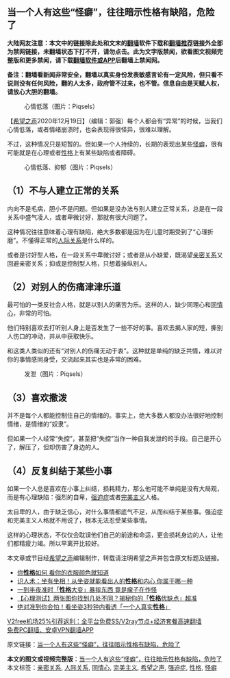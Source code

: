  <h2>当一个人有这些“怪癖”，往往暗示性格有缺陷，危险了</h2> <p class="notice"><b>大陆网友注意：本文中的链接除此处和文末的<a href="https://github.com/bannedbook/fanqiang" >翻墙</a>软件下载和<a href="https://github.com/killgcd/justmysocks/blob/master/README.md">翻墙推荐</a>链接外全部为禁网链接，未翻墙状态下打不开，请勿点击。此为文字版禁闻，欲看图文视频完整版和更多禁闻，请下载<a href="https://github.com/bannedbook/fanqiang">翻墙软件或APP</a>后翻墙上禁闻网。</p><p>备注：翻墙看新闻非常安全，翻墙以真实身份发表敏感言论有一定风险，但只看不说则没有任何风险，翻的人太多，政府管不过来，也不管。信息自由是天赋人权，请放心大胆的翻墙。</b></p>  <div class="entry"> <figure><figcaption>心情低落（图片：Piqsels）</figcaption></figure> <p>【<span class='wp_keywordlink_affiliate'><a href="https://www.soundofhope.org" title="希望之声" target="_blank">希望之声</a></span>2020年12月19日】（编辑：郭强）每个人都会有“异常”的时候，当我们心情低落，或者情绪崩溃时，也会表现得很怪异，很难以理解。</p> <p>不过，这种情况只是短暂的。但如果一个人持续的，长期的表现出某些<a href="https://www.bannedbook.org/bnews/tag/%E6%80%AA%E7%99%96/" class="st_tag internal_tag" rel="tag" title="标签 怪癖 下的日志">怪癖</a>，很有可能就是在心理或者<a href="https://www.bannedbook.org/bnews/tag/%e6%80%a7%e6%a0%bc/" class="st_tag internal_tag" rel="tag" title="标签 性格 下的日志">性格</a>上有某些缺陷或者障碍。</p> <figure><figcaption>心情低落、抑郁（图片：Piqsels）</figcaption></figure> <h2>（1）不与人建立正常的关系</h2> <p>内向不是毛病，胆小不是问题。但如果是没办法与别人建立正常关系，总是在一段关系中盛气凌人，或者卑微讨好，那就有很大问题了。</p> <p>这种情况往往意味着心理有缺陷，绝大多数都是因为在儿童时期受到了“心理折磨”。不懂得正常的<a href="https://www.bannedbook.org/bnews/tag/%E4%BA%BA%E9%99%85%E5%85%B3%E7%B3%BB/" class="st_tag internal_tag" rel="tag" title="标签 人际关系 下的日志">人际关系</a>是什么样的。</p> <p>或者是讨好型人格，在一段关系中卑微讨好；或者是从小缺爱，既渴望<a href="https://www.bannedbook.org/bnews/tag/%E4%BA%B2%E5%AF%86%E5%85%B3%E7%B3%BB/" class="st_tag internal_tag" rel="tag" title="标签 亲密关系 下的日志">亲密关系</a>又回避亲密关系；抑或是控制型人格，只想着操纵别人。</p>  <h2>（2）对别人的伤痛津津乐道</h2> <p>最可怕的一类反社会人格，就是以别人的痛苦为乐。这样的人，缺少同理心和<a href="https://www.bannedbook.org/bnews/tag/%E5%90%8C%E6%83%85%E5%BF%83/" class="st_tag internal_tag" rel="tag" title="标签 同情心 下的日志">同情心</a>，非常的可怕。</p> <p>他们特别喜欢去打听别人身上是否发生了一些不好的事。喜欢去揭人家的短，撕别人伤口的冲动，并从中获取快乐。</p> <p>和这类人类似的还有“对别人的伤痛无动于衷”。这种就是单纯的缺乏共情，难以对你的事情感同身受，交流起来其实也是非常的困难。</p> <figure><figcaption>发泄（图片：Piqsels）</figcaption></figure> <h2>（3）喜欢撒泼</h2> <p>并不是每个人都能控制住自己的情绪的。事实上，绝大多数人都没办法很好地控制情绪，是情绪的“奴隶”。</p> <p>但如果一个人经常“失控”，甚至把“失控”当作一种自我发泄的的手段。自己是开心了，解压了，但却伤害了身边的人。</p>  <h2>（4）反复纠结于某些小事</h2> <p>如果一个人总是喜欢在小事上纠结，损耗精力，那么他可能不单纯是没有大局观，而是有心理缺陷：强烈的自卑，<a href="https://www.bannedbook.org/bnews/tag/%E5%BC%BA%E8%BF%AB%E7%97%87/" class="st_tag internal_tag" rel="tag" title="标签 强迫症 下的日志">强迫症</a>或者<a href="https://www.bannedbook.org/bnews/tag/%E5%AE%8C%E7%BE%8E%E4%B8%BB%E4%B9%89/" class="st_tag internal_tag" rel="tag" title="标签 完美主义 下的日志">完美主义</a>人格。</p> <p>太自卑的人，由于缺乏信心，对什么事情都底气不足，从而纠结于某些事。强迫症和完美主义人格就不用说了，根本无法忍受某些事情。</p> <p>这样的心理状态，不仅仅会耽误他们自己的前途和命运，更会损耗身边的人，让他们都精疲力竭。所以早离开比较好。</p> <p>本文章或节目经<a href="https://www.bannedbook.org/bnews/tag/%e5%b8%8c%e6%9c%9b%e4%b9%8b%e5%a3%b0/" class="st_tag internal_tag" rel="tag" title="标签 希望之声 下的日志">希望之声</a>编辑制作，转载请注明希望之声并包含原文标题及链接。</p> <ul class='op-related-articles' title='相关阅读'> <li><a href='https://www.bannedbook.org/bnews/funmedia/20201214/1447318.html' target='_blank'>你<b>性格</b>如何 看你的衣服颜色就知道</a></li> <li><a href='https://www.bannedbook.org/bnews/lifebaike/20201213/1447016.html' target='_blank'>识人术：坐有坐相！从坐姿就能看出人的<b>性格</b>和内心 你属于哪一种</a></li> <li><a href='https://www.bannedbook.org/bnews/comments/20201208/1444168.html' target='_blank'>一到半夜准时「<b>性格</b>大变」暴摔东西 竟是瘤子在作怪</a></li> <li><a href='https://www.bannedbook.org/bnews/funmedia/20201208/1444015.html' target='_blank'>【心理测试】两张图你找到几处不同？揭秘你的「<b>性格</b>优缺点」超准</a></li> <li><a href='https://www.bannedbook.org/bnews/funmedia/20201205/1442447.html' target='_blank'>绝对准到你会怕！看坐姿3秒钟内看透「一个人真实<b>性格</b>」</a></li> </ul> <p class="texttj"> <a href="https://www.bannedbook.org/forum23/topic22702.html" target="_blank">V2free机场25%引荐返利：全平台免费SS/V2ray节点+经济套餐高速翻墙</a><br/> <a href="https://github.com/bannedbook/fanqiang/wiki/%E7%A6%81%E9%97%BB%E7%BD%91%E5%AE%89%E5%8D%93%E7%BF%BB%E5%A2%99%E6%96%B0%E9%97%BBAPP" target="_blank">免费PC翻墙、安卓VPN翻墙APP</a></p><p>原文链接：<a class="src_link"  href="https://www.soundofhope.org/post/454909" target="_blank">当一个人有这些“怪癖”，往往暗示性格有缺陷，危险了</a></p> <a name='sharetosocial'></a>       <div><b>本文的图文或视频完整版</b>：<a href='https://www.bannedbook.org/bnews/comments/20201219/1451062.html'>当一个人有这些“怪癖”，往往暗示性格有缺陷，危险了</a></div>  </div><!--END ENTRY--> <div class="postfooter"> <div>本文标签：<a href="https://www.bannedbook.org/bnews/tag/%E4%BA%B2%E5%AF%86%E5%85%B3%E7%B3%BB/" rel="tag">亲密关系</a>, <a href="https://www.bannedbook.org/bnews/tag/%E4%BA%BA%E9%99%85%E5%85%B3%E7%B3%BB/" rel="tag">人际关系</a>, <a href="https://www.bannedbook.org/bnews/tag/%E5%90%8C%E6%83%85%E5%BF%83/" rel="tag">同情心</a>, <a href="https://www.bannedbook.org/bnews/tag/%E5%AE%8C%E7%BE%8E%E4%B8%BB%E4%B9%89/" rel="tag">完美主义</a>, <a href="https://www.bannedbook.org/bnews/tag/%e5%b8%8c%e6%9c%9b%e4%b9%8b%e5%a3%b0/" rel="tag">希望之声</a>, <a href="https://www.bannedbook.org/bnews/tag/%E5%BC%BA%E8%BF%AB%E7%97%87/" rel="tag">强迫症</a>, <a href="https://www.bannedbook.org/bnews/tag/%e6%80%a7%e6%a0%bc/" rel="tag">性格</a>, <a href="https://www.bannedbook.org/bnews/tag/%E6%80%AA%E7%99%96/" rel="tag">怪癖</a></div>  </div><!--END POSTFOOTER--> 